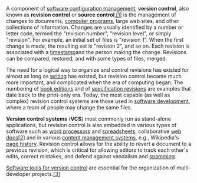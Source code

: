 A component of [software configuration management](https://en.wikipedia.org/wiki/Software_configuration_management), __version control__, also known as __revision control__ or __source control__,[[1]](https://en.wikipedia.org/wiki/Version_control#cite_note-Mercurial-1) is the management of changes to documents, [computer programs](https://en.wikipedia.org/wiki/Computer_program), large web sites, and other collections of information. Changes are usually identified by a number or letter code, termed the "revision number", "revision level", or simply "revision". For example, an initial set of files is "revision 1". When the first change is made, the resulting set is "revision 2", and so on. Each revision is associated with a [timestamp](https://en.wikipedia.org/wiki/Timestamp)and the person making the change. Revisions can be compared, restored, and with some types of files, merged.

The need for a logical way to organize and control revisions has existed for almost as long as [writing](https://en.wikipedia.org/wiki/Writing) has existed, but revision control became much more important, and complicated when the era of computing began. The numbering of [book editions](https://en.wikipedia.org/wiki/Edition_(book)) and of [specification revisions](https://en.wikipedia.org/wiki/Specification_(technical_standard)) are examples that date back to the print-only era. Today, the most capable (as well as complex) revision control systems are those used in [software development](https://en.wikipedia.org/wiki/Software_development), where a team of people may change the same files.

__Version control systems__ (__VCS__) most commonly run as stand-alone applications, but revision control is also embedded in various types of software such as [word processors](https://en.wikipedia.org/wiki/Word_processor) and [spreadsheets](https://en.wikipedia.org/wiki/Spreadsheet), collaborative [web docs](https://en.wikipedia.org/wiki/Groupware)[[2]](https://en.wikipedia.org/wiki/Version_control#cite_note-2) and in various [content management systems](https://en.wikipedia.org/wiki/Content_management_system), e.g., Wikipedia's [page history](https://en.wikipedia.org/wiki/Help:Page_history). Revision control allows for the ability to revert a document to a previous revision, which is critical for allowing editors to track each other's edits, correct mistakes, and defend against vandalism and [spamming](https://en.wikipedia.org/wiki/Spamming).

[Software tools for version control](https://en.wikipedia.org/wiki/List_of_version_control_software) are essential for the organization of multi-developer projects.[[3]](https://en.wikipedia.org/wiki/Version_control#cite_note-3)

